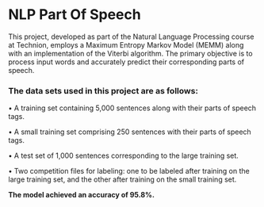# **NLP Part Of Speech**

This project, developed as part of the Natural Language Processing course at Technion,
employs a Maximum Entropy Markov Model (MEMM) along with an implementation of the Viterbi algorithm.
The primary objective is to process input words and accurately predict their corresponding parts of speech.


### **The data sets used in this project are as follows:**

• A training set containing 5,000 sentences along with their parts of speech tags.

• A small training set comprising 250 sentences with their parts of speech tags.

• A test set of 1,000 sentences corresponding to the large training set.

• Two competition files for labeling: one to be labeled after training on the large training set, and the other after training on the small training set.

**The model achieved an accuracy of 95.8%.**
